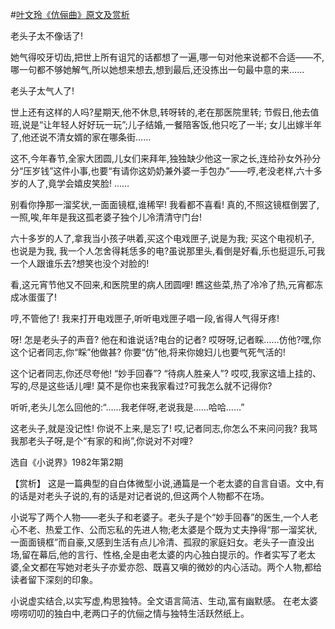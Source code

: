 #[叶文玲《伉俪曲》原文及赏析](https://www.vrrw.net/wx/15341.html)

老头子太不像话了!

她气得咬牙切齿,把世上所有诅咒的话都想了一遍,哪一句对他来说都不合适——不,哪一句都不够她解气,所以她想来想去,想到最后,还没拣出一句最中意的来……

老头子太气人了!

世上还有这样的人吗?星期天,他不休息,转呀转的,老在那医院里转; 节假日,他去值班,说是“让年轻人好好玩一玩”;儿子结婚,一餐陪客饭,他只吃了一半; 女儿出嫁半年了,他还说不清女婿的家在哪条街……

这不,今年春节,全家大团圆,儿女们来拜年,独独缺少他这一家之长,连给孙女外孙分分“压岁钱”这件小事,也要“有请你这奶奶兼外婆一手包办”——哼,老没老样,六十多岁的人了,竟学会嬉皮笑脸! ……

别看你挣那一溜奖状,一面面镜框,谁稀罕! 我看都不喜看! 真的,不照这镜框倒罢了,一照,唉,年年是我这孤老婆子独个儿冷清清守门台!

六十多岁的人了,拿我当小孩子哄着,买这个电戏匣子,说是为我; 买这个电视机子, 也说是为我, 我一个人怎舍得耗恁多的电?虽说那里头,看倒是好看,乐也挺逗乐,可我一个人跟谁乐去?想笑也没个对脸的!

看,这元宵节他又不回来,和医院里的病人团圆哩! 瞧这些菜,热了冷冷了热,元宵都冻成冰蛋蛋了!

哼,不管他了! 我来打开电戏匣子,听听电戏匣子唱一段,省得人气得牙疼!

呀! 怎是老头子的声音? 他在和谁说话?电台的记者? 哎呀呀,记者睬……仿他?嘿,你这个记者同志,你“睬”他做甚? 你要“仿”他,将来你媳妇儿也要气死气活的!

这个记者同志,你还尽夸他! “妙手回春”? “待病人胜亲人”? 哎哎,我家这墙上挂的、写的,尽是这些话儿哩! 莫不是你也来我家看过?可我怎么就不记得你?

听听,老头儿怎么回他的:“……我老伴呀,老说我是……哈哈……”

这老头子,就是没记性! 你说不上来,是忘了! 哎,记者同志,你怎么不来问问我? 我骂我那老头子呀,是个“有家的和尚”,你说对不对哩?

选自《小说界》1982年第2期



【赏析】 这是一篇典型的自白体微型小说,通篇是一个老太婆的自言自语。文中,有的话是对老头子说的,有的话是对记者说的,但这两个人物都不在场。

小说写了两个人物——老头子和老婆子。老头子是个“妙手回春”的医生,一个人老心不老、热爱工作、公而忘私的先进人物;老太婆是个既为丈夫挣得“那一溜奖状,一面面镜框”而自豪,又感到生活有点儿冷清、孤寂的家庭妇女。老头子一直没出场,留在幕后,他的言行、性格,全是由老太婆的内心独白提示的。作者实写了老太婆,全文都在写她对老头子亦爱亦怨、既喜又嗔的微妙的内心活动。两个人物,都给读者留下深刻的印象。

小说虚实结合,以实写虚,构思独特。全文语言简洁、生动,富有幽默感。 在老太婆唠唠叨叨的独白中,老两口子的伉俪之情与独特生活跃然纸上。

